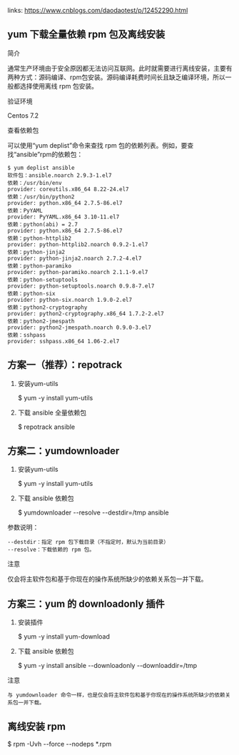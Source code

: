 
links:
https://www.cnblogs.com/daodaotest/p/12452290.html

## yum 下载全量依赖 rpm 包及离线安装

简介

通常生产环境由于安全原因都无法访问互联网。此时就需要进行离线安装，主要有两种方式：源码编译、rpm包安装。源码编译耗费时间长且缺乏编译环境，所以一般都选择使用离线 rpm 包安装。

验证环境

Centos 7.2

查看依赖包

可以使用“yum deplist”命令来查找 rpm 包的依赖列表。例如，要查找“ansible”rpm的依赖包：

```
$ yum deplist ansible
软件包：ansible.noarch 2.9.3-1.el7
依赖：/usr/bin/env
provider: coreutils.x86_64 8.22-24.el7
依赖：/usr/bin/python2
provider: python.x86_64 2.7.5-86.el7
依赖：PyYAML
provider: PyYAML.x86_64 3.10-11.el7
依赖：python(abi) = 2.7
provider: python.x86_64 2.7.5-86.el7
依赖：python-httplib2
provider: python-httplib2.noarch 0.9.2-1.el7
依赖：python-jinja2
provider: python-jinja2.noarch 2.7.2-4.el7
依赖：python-paramiko
provider: python-paramiko.noarch 2.1.1-9.el7
依赖：python-setuptools
provider: python-setuptools.noarch 0.9.8-7.el7
依赖：python-six
provider: python-six.noarch 1.9.0-2.el7
依赖：python2-cryptography
provider: python2-cryptography.x86_64 1.7.2-2.el7
依赖：python2-jmespath
provider: python2-jmespath.noarch 0.9.0-3.el7
依赖：sshpass
provider: sshpass.x86_64 1.06-2.el7

```

 
## 方案一（推荐）：repotrack

1. 安装yum-utils

    $ yum -y install yum-utils

2. 下载 ansible 全量依赖包

    $ repotrack ansible


## 方案二：yumdownloader

1. 安装yum-utils

    $ yum -y install yum-utils

2. 下载 ansible 依赖包

    $ yumdownloader --resolve --destdir=/tmp ansible

参数说明：

    --destdir：指定 rpm 包下载目录（不指定时，默认为当前目录）
    --resolve：下载依赖的 rpm 包。
注意

仅会将主软件包和基于你现在的操作系统所缺少的依赖关系包一并下载。


## 方案三：yum 的 downloadonly 插件

1. 安装插件

    $ yum -y install yum-download

2. 下载 ansible 依赖包

    $ yum -y install ansible --downloadonly --downloaddir=/tmp

注意

    与 yumdownloader 命令一样，也是仅会将主软件包和基于你现在的操作系统所缺少的依赖关系包一并下载。


## 离线安装 rpm

$ rpm -Uvh --force --nodeps *.rpm
